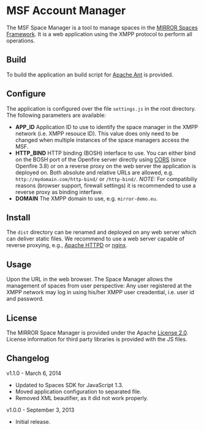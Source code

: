# MSF Account Manager
The MSF Space Manager is a tool to manage spaces in the [MIRROR Spaces Framework][1]. It is a web application using the XMPP protocol to perform all operations.

## Build
To build the application an build script for [Apache Ant][2] is provided.

## Configure
The application is configured over the file `settings.js` in the root directory. The following parameters are available:

* **APP_ID**
Application ID to use to identify the space manager in the XMPP network (i.e. XMPP resouce ID). This value does only need to be changed when multiple instances of the space managers access the MSF.
* **HTTP_BIND**
HTTP binding (BOSH) interface to use. You can either bind on the BOSH port of the Openfire server directly using [CORS][3] (since Openfire 3.8) or on a reverse proxy on the web server the application is deployed on. Both absolute and relative URLs are allowed, e.g. `http://mydomain.com/http-bind/` or `/http-bind/`.
*NOTE:* For compatibiliy reasons (browser support, firewall settings) it is recommended to use a reverse proxy as binding interfave.
* **DOMAIN**
The XMPP domain to use, e.g. `mirror-demo.eu`.

## Install
The `dist` directory can be renamed and deployed on any web server which can deliver static files. We recommend to use a web server capable of reverse proxying, e.g., [Apache HTTPD][4] or [nginx][5].

## Usage
Upon the URL in the web browser. The Space Manager allows the management of spaces from user perspective: Any user registered at the XMPP network may log in using his/her XMPP user creadential, i.e. user id and password.

## License
The MIRROR Space Manager is provided under the Apache [License 2.0][6].
License information for third party libraries is provided with the JS files.

## Changelog
v1.1.0 - March 6, 2014

* Updated to Spaces SDK for JavaScript 1.3.
* Moved application configuration to separated file.
* Removed XML beautifier, as it did not work properly.

v1.0.0 - September 3, 2013

* Initial release.


  [1]: https://github.com/MirrorIP/msf
  [2]: http://ant.apache.org/
  [3]: http://de.wikipedia.org/wiki/Cross-Origin_Resource_Sharing
  [4]: http://httpd.apache.org/
  [5]: http://nginx.org/
  [6]: http://www.apache.org/licenses/LICENSE-2.0.html